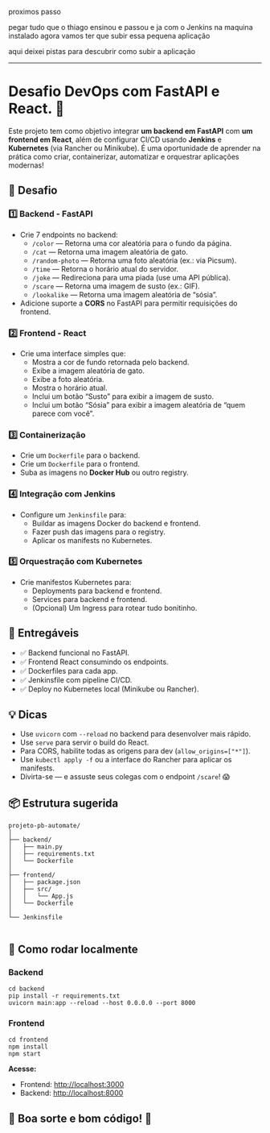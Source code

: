 proximos passo

pegar tudo que o thiago ensinou e passou e ja com o Jenkins na maquina instalado agora vamos ter que subir essa pequena aplicação

aqui deixei pistas para descubrir como subir a aplicação

------

<!DOCTYPE html>
<html lang="pt-BR">

<body>
  <h1>Desafio DevOps com FastAPI e React. 🚀</h1>

  <p>Este projeto tem como objetivo integrar <strong>um backend em FastAPI</strong> com <strong>um frontend em React</strong>, além de configurar CI/CD usando <strong>Jenkins</strong> e <strong>Kubernetes</strong> (via Rancher ou Minikube). É uma oportunidade de aprender na prática como criar, containerizar, automatizar e orquestrar aplicações modernas!</p>

  <h2>🎯 Desafio</h2>

  <h3>1️⃣ Backend - FastAPI</h3>
  <ul>
    <li>Crie 7 endpoints no backend:
      <ul>
        <li><code>/color</code> — Retorna uma cor aleatória para o fundo da página.</li>
        <li><code>/cat</code> — Retorna uma imagem aleatória de gato.</li>
        <li><code>/random-photo</code> — Retorna uma foto aleatória (ex.: via Picsum).</li>
        <li><code>/time</code> — Retorna o horário atual do servidor.</li>
        <li><code>/joke</code> — Redireciona para uma piada (use uma API pública).</li>
        <li><code>/scare</code> — Retorna uma imagem de susto (ex.: GIF).</li>
        <li><code>/lookalike</code> — Retorna uma imagem aleatória de “sósia”.</li>
      </ul>
    </li>
    <li>Adicione suporte a <strong>CORS</strong> no FastAPI para permitir requisições do frontend.</li>
  </ul>

  <h3>2️⃣ Frontend - React</h3>
  <ul>
    <li>Crie uma interface simples que:
      <ul>
        <li>Mostra a cor de fundo retornada pelo backend.</li>
        <li>Exibe a imagem aleatória de gato.</li>
        <li>Exibe a foto aleatória.</li>
        <li>Mostra o horário atual.</li>
        <li>Inclui um botão “Susto” para exibir a imagem de susto.</li>
        <li>Inclui um botão “Sósia” para exibir a imagem aleatória de “quem parece com você”.</li>
      </ul>
    </li>
  </ul>

  <h3>3️⃣ Containerização</h3>
  <ul>
    <li>Crie um <code>Dockerfile</code> para o backend.</li>
    <li>Crie um <code>Dockerfile</code> para o frontend.</li>
    <li>Suba as imagens no <strong>Docker Hub</strong> ou outro registry.</li>
  </ul>

  <h3>4️⃣ Integração com Jenkins</h3>
  <ul>
    <li>Configure um <code>Jenkinsfile</code> para:
      <ul>
        <li>Buildar as imagens Docker do backend e frontend.</li>
        <li>Fazer push das imagens para o registry.</li>
        <li>Aplicar os manifests no Kubernetes.</li>
      </ul>
    </li>
  </ul>

  <h3>5️⃣ Orquestração com Kubernetes</h3>
  <ul>
    <li>Crie manifestos Kubernetes para:
      <ul>
        <li>Deployments para backend e frontend.</li>
        <li>Services para backend e frontend.</li>
        <li>(Opcional) Um Ingress para rotear tudo bonitinho.</li>
      </ul>
    </li>
  </ul>

  <h2>🚀 Entregáveis</h2>
  <ul>
    <li>✅ Backend funcional no FastAPI.</li>
    <li>✅ Frontend React consumindo os endpoints.</li>
    <li>✅ Dockerfiles para cada app.</li>
    <li>✅ Jenkinsfile com pipeline CI/CD.</li>
    <li>✅ Deploy no Kubernetes local (Minikube ou Rancher).</li>
  </ul>

  <h2>💡 Dicas</h2>
  <ul>
    <li>Use <code>uvicorn</code> com <code>--reload</code> no backend para desenvolver mais rápido.</li>
    <li>Use <code>serve</code> para servir o build do React.</li>
    <li>Para CORS, habilite todas as origens para dev (<code>allow_origins=["*"]</code>).</li>
    <li>Use <code>kubectl apply -f</code> ou a interface do Rancher para aplicar os manifests.</li>
    <li>Divirta-se — e assuste seus colegas com o endpoint <code>/scare</code>! 😱</li>
  </ul>

  <h2>📦 Estrutura sugerida</h2>
  <pre><code>projeto-pb-automate/
│
├── backend/
│   ├── main.py
│   ├── requirements.txt
│   └── Dockerfile
│
├── frontend/
│   ├── package.json
│   ├── src/
│   │   └── App.js
│   └── Dockerfile
│
└── Jenkinsfile
  </code></pre>

  <h2>📝 Como rodar localmente</h2>

  <h3>Backend</h3>
  <pre><code>cd backend
pip install -r requirements.txt
uvicorn main:app --reload --host 0.0.0.0 --port 8000</code></pre>

  <h3>Frontend</h3>
  <pre><code>cd frontend
npm install
npm start</code></pre>

  <p><strong>Acesse:</strong></p>
  <ul>
    <li>Frontend: <a href="http://localhost:3000" target="_blank">http://localhost:3000</a></li>
    <li>Backend: <a href="http://localhost:8000" target="_blank">http://localhost:8000</a></li>
  </ul>

  <h2>🚨 Boa sorte e bom código! 🚨</h2>
</body>
</html>

